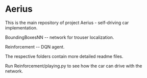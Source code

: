 # Aerius

This is the main repository of project Aerius - self-driving car implementation.

BoundingBoxesNN -- network for trouser localization.

Reinforcement -- DQN agent.

The respective folders contain more detailed readme files.

Run Reinforcement/playing.py to see how the car can drive with the network.
